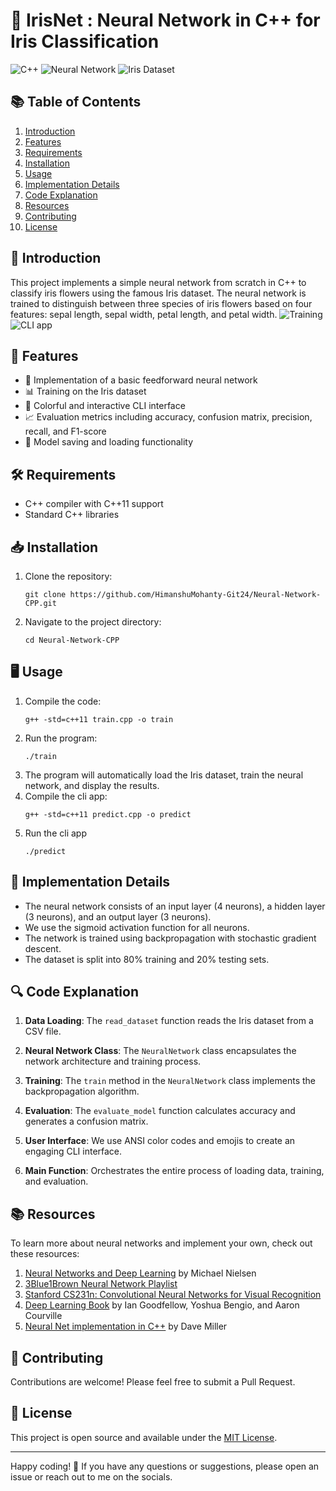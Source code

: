 # 🧠 IrisNet : Neural Network in C++ for Iris Classification

![C++](https://img.shields.io/badge/C++-00599C?style=for-the-badge&logo=c%2B%2B&logoColor=white)
![Neural Network](https://img.shields.io/badge/Neural_Network-FF6F61?style=for-the-badge&logo=tensorflow&logoColor=white)
![Iris Dataset](https://img.shields.io/badge/Iris_Dataset-4B8BBE?style=for-the-badge&logo=scikit-learn&logoColor=white)

## 📚 Table of Contents
1. [Introduction](#introduction)
2. [Features](#features)
3. [Requirements](#requirements)
4. [Installation](#installation)
5. [Usage](#usage)
6. [Implementation Details](#implementation-details)
7. [Code Explanation](#code-explanation)
8. [Resources](#resources)
9. [Contributing](#contributing)
10. [License](#license)

## 🌟 Introduction

This project implements a simple neural network from scratch in C++ to classify iris flowers using the famous Iris dataset. The neural network is trained to distinguish between three species of iris flowers based on four features: sepal length, sepal width, petal length, and petal width.
![Training](https://github.com/HimanshuMohanty-Git24/IrisNet/assets/94133298/982748b1-e912-46a1-bdad-d7f688fac5fd)   ![CLI app](https://github.com/HimanshuMohanty-Git24/IrisNet/assets/94133298/b7408da1-7aa6-4861-8cb6-02dc3f5a0dc5)

## 🚀 Features

- 🧮 Implementation of a basic feedforward neural network
- 📊 Training on the Iris dataset
- 🎨 Colorful and interactive CLI interface
- 📈 Evaluation metrics including accuracy, confusion matrix, precision, recall, and F1-score
- 💾 Model saving and loading functionality

## 🛠️ Requirements

- C++ compiler with C++11 support
- Standard C++ libraries

## 📥 Installation

1. Clone the repository:
   ```
   git clone https://github.com/HimanshuMohanty-Git24/Neural-Network-CPP.git
   ```
2. Navigate to the project directory:
   ```
   cd Neural-Network-CPP
   ```

## 🖥️ Usage

1. Compile the code:
   ```
   g++ -std=c++11 train.cpp -o train
   ```
2. Run the program:
   ```
   ./train
   ```
3. The program will automatically load the Iris dataset, train the neural network, and display the results.
4. Compile the cli app:
   ```
   g++ -std=c++11 predict.cpp -o predict
   ```
5. Run the cli app
      ```
   ./predict
   ```
## 🧠 Implementation Details

- The neural network consists of an input layer (4 neurons), a hidden layer (3 neurons), and an output layer (3 neurons).
- We use the sigmoid activation function for all neurons.
- The network is trained using backpropagation with stochastic gradient descent.
- The dataset is split into 80% training and 20% testing sets.

## 🔍 Code Explanation

1. **Data Loading**: The `read_dataset` function reads the Iris dataset from a CSV file.

2. **Neural Network Class**: The `NeuralNetwork` class encapsulates the network architecture and training process.

3. **Training**: The `train` method in the `NeuralNetwork` class implements the backpropagation algorithm.

4. **Evaluation**: The `evaluate_model` function calculates accuracy and generates a confusion matrix.

5. **User Interface**: We use ANSI color codes and emojis to create an engaging CLI interface.

6. **Main Function**: Orchestrates the entire process of loading data, training, and evaluation.

## 📚 Resources

To learn more about neural networks and implement your own, check out these resources:

1. [Neural Networks and Deep Learning](http://neuralnetworksanddeeplearning.com/) by Michael Nielsen
2. [3Blue1Brown Neural Network Playlist](https://www.youtube.com/playlist?list=PLZHQObOWTQDNU6R1_67000Dx_ZCJB-3pi)
3. [Stanford CS231n: Convolutional Neural Networks for Visual Recognition](http://cs231n.stanford.edu/)
4. [Deep Learning Book](https://www.deeplearningbook.org/) by Ian Goodfellow, Yoshua Bengio, and Aaron Courville
5. [Neural Net implementation in C++](https://youtu.be/sK9AbJ4P8ao?si=ykOasvjrar82qcdp) by Dave Miller

## 🤝 Contributing

Contributions are welcome! Please feel free to submit a Pull Request.

## 📄 License

This project is open source and available under the [MIT License](LICENSE).

---

Happy coding! 🎉 If you have any questions or suggestions, please open an issue or reach out to me on the socials.
